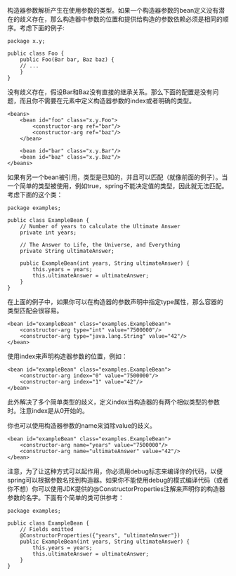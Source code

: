构造器参数解析产生在使用参数的类型。如果一个构造器参数的bean定义没有潜在的歧义存在，那么构造器中参数的位置和提供给构造的参数依赖必须是相同的顺序。考虑下面的例子:

```
package x.y;

public class Foo {
    public Foo(Bar bar, Baz baz) {
    // ...
    }
}
```

没有歧义存在，假设Bar和Baz没有直接的继承关系。那么下面的配置是没有问题，而且你不需要在<constructor-arg/>元素中定义构造器参数的index或者明确的类型。

```
<beans>
    <bean id="foo" class="x.y.Foo">
        <constructor-arg ref="bar"/>
        <constructor-arg ref="baz"/>
    </bean>
    
    <bean id="bar" class="x.y.Bar"/>
    <bean id="baz" class="x.y.Baz"/>
</beans>
```

如果有另一个bean被引用，类型是已知的，并且可以匹配（就像前面的例子）。当一个简单的类型被使用，例如<value>true</value>，spring不能决定值的类型，因此就无法匹配。考虑下面的这个类：

```
package examples;

public class ExampleBean {
    // Number of years to calculate the Ultimate Answer
    private int years;
    
    // The Answer to Life, the Universe, and Everything
    private String ultimateAnswer;
    
    public ExampleBean(int years, String ultimateAnswer) {
        this.years = years;
        this.ultimateAnswer = ultimateAnswer;
    }
}
```

在上面的例子中，如果你可以在构造器的参数声明中指定type属性，那么容器的类型匹配会很容易。

```
<bean id="exampleBean" class="examples.ExampleBean">
    <constructor-arg type="int" value="7500000"/>
    <constructor-arg type="java.lang.String" value="42"/>
</bean>
```

使用index来声明构造器参数的位置，例如：

```
<bean id="exampleBean" class="examples.ExampleBean">
    <constructor-arg index="0" value="7500000"/>
    <constructor-arg index="1" value="42"/>
</bean>
```

此外解决了多个简单类型的歧义，定义index当构造器的有两个相似类型的参数时。注意index是从0开始的。

你也可以使用构造器参数的name来消除value的歧义。

```
<bean id="exampleBean" class="examples.ExampleBean">
    <constructor-arg name="years" value="7500000"/>
    <constructor-arg name="ultimateAnswer" value="42"/>
</bean>
```

注意，为了让这种方式可以起作用，你必须用debug标志来编译你的代码，以便spring可以根据参数名找到构造器。如果你不能使用debug的模式编译代码（或者你不想）你可以使用JDK提供的@ConstructorProperties注解来声明你的构造器参数的名字。下面有个简单的类可供参考：

```
package examples;

public class ExampleBean {
    // Fields omitted
    @ConstructorProperties({"years", "ultimateAnswer"})
    public ExampleBean(int years, String ultimateAnswer) {
        this.years = years;
        this.ultimateAnswer = ultimateAnswer;
    }
}
```
